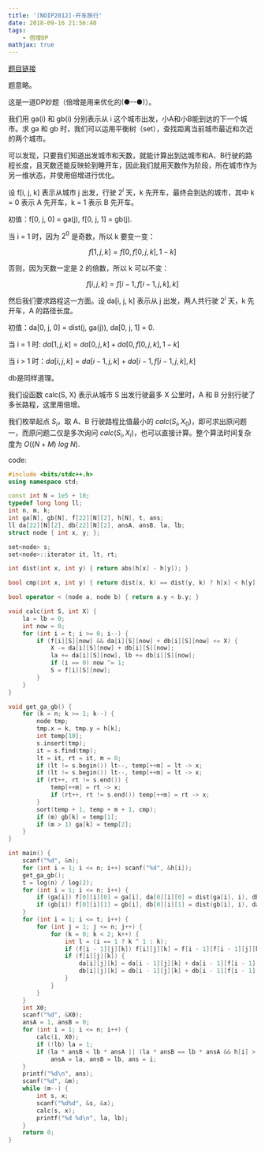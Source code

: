 ```yaml
---
title: '[NOIP2012]-开车旅行'
date: 2018-09-16 21:56:40
tags: 
    - 倍增DP
mathjax: true
---
```


[题目链接](http://codevs.cn/problem/1199/)

题意略。

这是一道DP妙题（倍增是用来优化的(●--●)）。

我们用 ga(i) 和 gb(i) 分别表示从 i 这个城市出发，小A和小B能到达的下一个城市。求 ga 和 gb 时，我们可以运用平衡树（set），查找距离当前城市最近和次近的两个城市。

可以发现，只要我们知道出发城市和天数，就能计算出到达城市和A、B行驶的路程长度，且天数还能反映轮到睡开车，因此我们就用天数作为阶段，所在城市作为另一维状态，并使用倍增进行优化。

设 f[i, j, k] 表示从城市 j 出发，行驶 $2^i$ 天，k 先开车，最终会到达的城市，其中 k = 0 表示 A 先开车，k = 1 表示 B 先开车。

初值：f[0, j, 0] = ga(j), f[0, j, 1] = gb(j).

当 i = 1 时，因为 $2^0$ 是奇数，所以 k 要变一变：

$$f[1, j, k] = f[0, f[0, j, k], 1 - k]$$

否则，因为天数一定是 2 的倍数，所以 k 可以不变：

$$f[i, j, k] = f[i - 1, f[i - 1, j, k], k]$$

然后我们要求路程这一方面。设 da[i, j, k] 表示从 j 出发，两人共行驶 $2^i$ 天，k 先开车，A 的路径长度。

初值：da[0, j, 0] = dist(j, ga(j)), da[0, j, 1] = 0.

当 i = 1 时: $da[1, j, k] = da[0, j, k] + da[0, f[0, j, k], 1 - k]$

当 i > 1 时：$da[i, j, k] = da[i - 1, j, k] + da[i - 1, f[i - 1, j, k], k]$

db是同样道理。

我们设函数 calc(S, X) 表示从城市 S 出发行驶最多 X 公里时，A 和 B 分别行驶了多长路程，这里用倍增。

我们枚举起点 $S_i$，取 A、B 行驶路程比值最小的 $calc(S_i, X_0)$，即可求出原问题一，而原问题二仅是多次询问 $calc(S_i, X_i)$，也可以直接计算。整个算法时间复杂度为 $O((N+M)\ log\ N)$.

code:
``` c++
#include <bits/stdc++.h>
using namespace std;

const int N = 1e5 + 10;
typedef long long ll;
int n, m, k;
int ga[N], gb[N], f[22][N][2], h[N], t, ans;
ll da[22][N][2], db[22][N][2], ansA, ansB, la, lb;
struct node { int x, y; };

set<node> s;
set<node>::iterator it, lt, rt;

int dist(int x, int y) { return abs(h[x] - h[y]); }

bool cmp(int x, int y) { return dist(x, k) == dist(y, k) ? h[x] < h[y] : dist(x, k) < dist(y, k); }

bool operator < (node a, node b) { return a.y < b.y; }

void calc(int S, int X) {
    la = lb = 0;
    int now = 0;
    for (int i = t; i >= 0; i--) {
        if (f[i][S][now] && da[i][S][now] + db[i][S][now] <= X) {
            X -= da[i][S][now] + db[i][S][now];
            la += da[i][S][now], lb += db[i][S][now];
            if (i == 0) now ^= 1;
            S = f[i][S][now];
        }
    }
}

void get_ga_gb() {
    for (k = n; k >= 1; k--) {
        node tmp;
        tmp.x = k, tmp.y = h[k];
        int temp[10];
        s.insert(tmp);
        it = s.find(tmp);
        lt = it, rt = it, m = 0;
        if (lt != s.begin()) lt--, temp[++m] = lt -> x;
        if (lt != s.begin()) lt--, temp[++m] = lt -> x;
        if (rt++, rt != s.end()) {
            temp[++m] = rt -> x;
            if (rt++, rt != s.end()) temp[++m] = rt -> x;
        }
        sort(temp + 1, temp + m + 1, cmp);
        if (m) gb[k] = temp[1];
        if (m > 1) ga[k] = temp[2];
    }
}

int main() {
    scanf("%d", &n);
    for (int i = 1; i <= n; i++) scanf("%d", &h[i]);
    get_ga_gb();
    t = log(n) / log(2);
    for (int i = 1; i <= n; i++) {
        if (ga[i]) f[0][i][0] = ga[i], da[0][i][0] = dist(ga[i], i), db[0][i][0] = 0;
        if (gb[i]) f[0][i][1] = gb[i], db[0][i][1] = dist(gb[i], i), da[0][i][1] = 0;
    }
    for (int i = 1; i <= t; i++) {
        for (int j = 1; j <= n; j++) {
            for (k = 0; k < 2; k++) {
                int l = (i == 1 ? k ^ 1 : k);
                if (f[i - 1][j][k]) f[i][j][k] = f[i - 1][f[i - 1][j][k]][l];
                if (f[i][j][k]) {
                    da[i][j][k] = da[i - 1][j][k] + da[i - 1][f[i - 1][j][k]][l];
                    db[i][j][k] = db[i - 1][j][k] + db[i - 1][f[i - 1][j][k]][l];
                }
            }
        }
    }
    int X0;
    scanf("%d", &X0);
    ansA = 1, ansB = 0;
    for (int i = 1; i <= n; i++) {
        calc(i, X0);
        if (!lb) la = 1;
        if (la * ansB < lb * ansA || (la * ansB == lb * ansA && h[i] > h[ans]))  // 为什么不用 double 的比值呢？自己用不等式，两边相乘，分母弄掉，就知道啦！
            ansA = la, ansB = lb, ans = i;
    }
    printf("%d\n", ans);
    scanf("%d", &m);
    while (m--) {
        int s, x;
        scanf("%d%d", &s, &x);
        calc(s, x);
        printf("%d %d\n", la, lb);
    }
    return 0;
}
```